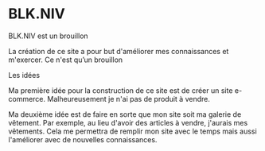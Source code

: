 # BLK.NIV
BLK.NIV est un brouillon

La création de ce site a pour but d'améliorer mes connaissances et m'exercer. Ce n'est qu’un brouillon

Les idées

Ma première idée pour la construction de ce site est de créer un site e-commerce. Malheureusement je n'ai pas de produit à vendre.

Ma deuxième idée est de faire en sorte que mon site soit ma galerie de vêtement. Par exemple, au lieu d'avoir des articles à vendre, j'aurais mes vêtements. Cela me permettra de remplir mon site avec le temps mais aussi l'améliorer avec de nouvelles connaissances.
